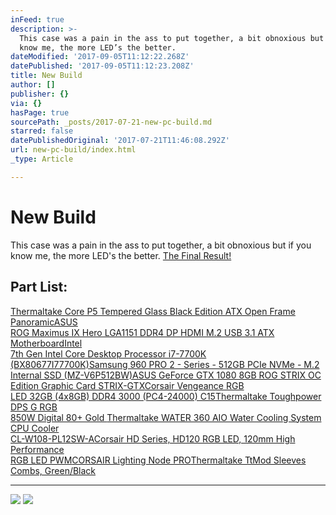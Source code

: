```yaml
---
inFeed: true
description: >-
  This case was a pain in the ass to put together, a bit obnoxious but if you
  know me, the more LED’s the better.
dateModified: '2017-09-05T11:12:22.268Z'
datePublished: '2017-09-05T11:12:23.208Z'
title: New Build
author: []
publisher: {}
via: {}
hasPage: true
sourcePath: _posts/2017-07-21-new-pc-build.md
starred: false
datePublishedOriginal: '2017-07-21T11:46:08.292Z'
url: new-pc-build/index.html
_type: Article

---
```

# New Build

This case was a pain in the ass to put together, a bit obnoxious but if you know me, the more LED's the better.
[The Final Result!][0]

## Part List:

[Thermaltake Core P5 Tempered Glass Black Edition ATX Open Frame Panoramic][1][ASUS   
ROG Maximus IX Hero LGA1151 DDR4 DP HDMI M.2 USB 3.1 ATX Motherboard][2][Intel   
7th Gen Intel Core Desktop Processor i7-7700K (BX80677I77700K)][3][Samsung 960 PRO ][4][2 - Series - 512GB PCIe NVMe - M.2 Internal SSD (MZ-V6P512BW)ASUS GeForce GTX ][5][1080 8GB ROG STRIX OC Edition Graphic Card STRIX-GTX][6][Corsair Vengeance RGB   
LED 32GB (4x8GB) DDR4 3000 (PC4-24000) C15][7][Thermaltake Toughpower DPS G RGB   
850W Digital 80+ Gold ][8][Thermaltake WATER 360 AIO Water Cooling System CPU Cooler   
CL-W108-PL12SW-A][9][Corsair HD Series, HD120 RGB LED, 120mm High Performance  
RGB LED PWM][10][CORSAIR Lighting Node PRO][11][Thermaltake TtMod Sleeves Combs, Green/Black][12]

---

![](https://the-grid-user-content.s3-us-west-2.amazonaws.com/b8bec428-be77-473e-9c2a-f1a4e93e13e6.jpg)
![](https://the-grid-user-content.s3-us-west-2.amazonaws.com/20ef026f-6907-458a-b775-3ab274265f58.jpg)

[0]: https://photos.google.com/share/AF1QipNVS0Ya-I6HzJe0Om8P56Kbwgb-sdksPTvNrjQ6PBQScD1KH0kv-V0Lb9nuG3iORQ/photo/AF1QipOfwn9jILgXQUxq-eyMgqB5HGpaxAiAN6IVdRl5?key=dTBFaVBYeVlsczBaeFhhM2RvUHNjdElidzdsTUtB
[1]: https://www.amazon.com/dp/B01N4IGVSC/ref=cm_sw_r_cp_dp_T1_TfDCzbQ724K07 "Thermaltake Core P5 Tempered Glass Black Edition ATX Open Frame Panoramic Viewing Tt LCS Certified Gaming Computer Case CA-1E7-00M1WN-03"
[2]: https://www.amazon.com/dp/B01NBHXSP6/ref=cm_sw_r_cp_dp_T1_hhDCzbD4QP628 "ASUS ROG Maximus IX Hero LGA1151 DDR4 DP HDMI M.2 USB 3.1 ATX Motherboard"
[3]: https://www.amazon.com/dp/B01MXSI216/ref=cm_sw_r_cp_dp_T1_fhDCzbWE3XPWP "Intel 7th Gen Intel Core Desktop Processor i7-7700K (BX80677I77700K)"
[4]: https://www.amazon.com/dp/B01LXS4TYB/ref=cm_sw_r_cp_dp_T1_xfDCzbNQN8AZE "Samsung 960 PRO Series - 512GB PCIe NVMe - M.2 Internal SSD (MZ-V6P512BW)"
[5]: https://www.amazon.com/Samsung-950-PRO-Internal-MZ-V5P512BW/dp/B01639694M "https://www.amazon.com/Samsung-950-PRO-Internal-MZ-V5P512BW/dp/B01639694M"
[6]: https://www.amazon.com/dp/B01GRRRRLO/ref=cm_sw_r_cp_dp_T1_4eDCzbETSAFNK "ASUS GeForce GTX 1080 8GB ROG STRIX OC Edition Graphic Card STRIX-GTX1080-O8G-GAMING"
[7]: https://www.amazon.com/dp/B06XRG59PK/ref=cm_sw_r_cp_dp_T1_bgDCzbRC8XV6V  "Corsair Vengeance RGB LED 32GB (4x8GB) DDR4 3000 (PC4-24000) C15 for DDR4 Systems PC Memory (CMR32GX4M4C3000C15)"
[8]: https://www.amazon.com/dp/B01I157UAS/ref=cm_sw_r_cp_dp_T1_UgDCzbRDRE1EB "Thermaltake Toughpower DPS G RGB 850W Digital 80+ Gold Smart Zero 256-Color RGB Fan Fully Modular ATX 12V 2.31/EPS 12V 2.92 Power Supply 10 YR Warranty PS-TPG-0850DPCGUS-R"
[9]: https://www.amazon.com/dp/B0196LP24M/ref=cm_sw_r_cp_dp_T1_ygDCzb9GPYE28 "Thermaltake WATER 360 AIO Water Cooling System CPU Cooler CL-W108-PL12SW-A"
[10]: https://www.amazon.com/dp/B01LA0R2X6/ref=cm_sw_r_cp_dp_T1_gdDCzbWVHWN9S "Corsair HD Series, HD120 RGB LED, 120mm High Performance RGB LED PWM three fans with controller"
[11]: https://www.amazon.com/dp/B01MYDTC2C/ref=cm_sw_r_cp_dp_T1_veDCzbXCCM2Y1 "CORSAIR Lighting Node PRO"
[12]: https://www.amazon.com/dp/B01IA9FEJY/ref=cm_sw_r_cp_dp_T1_7dDCzb2E2GY85 "Thermaltake TtMod Sleeve Extension Power Supply Cable Kit ATX/EPS/8-pin PCI-E/6-pin PCI-E with Combs, Green/Black"